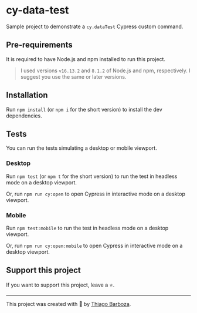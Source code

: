# cy-data-test

Sample project to demonstrate a `cy.dataTest` Cypress custom command.

## Pre-requirements

It is required to have Node.js and npm installed to run this project.

> I used versions `v16.13.2` and `8.1.2` of Node.js and npm, respectively. I suggest you use the same or later versions.

## Installation

Run `npm install` (or `npm i` for the short version) to install the dev dependencies.

## Tests

You can run the tests simulating a desktop or mobile viewport.

### Desktop

Run `npm test` (or `npm t` for the short version) to run the test in headless mode on a desktop viewport.

Or, run `npm run cy:open` to open Cypress in interactive mode on a desktop viewport.

### Mobile

Run `npm test:mobile` to run the test in headless mode on a desktop viewport.

Or, run `npm run cy:open:mobile` to open Cypress in interactive mode on a desktop viewport.

## Support this project

If you want to support this project, leave a ⭐.

___

This project was created with 💚 by [Thiago Barboza](https://github.com/thbrbz).

